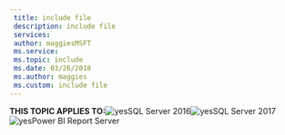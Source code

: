 ```yaml
---
 title: include file
 description: include file
 services: 
 author: maggiesMSFT
 ms.service: 
 ms.topic: include
 ms.date: 03/26/2018
 ms.author: maggies
 ms.custom: include file
---
```


**THIS TOPIC APPLIES TO:**![yes](media/yes.png)SQL Server 2016![yes](media/yes.png)SQL Server 2017![yes](media/yes.png)Power BI Report Server